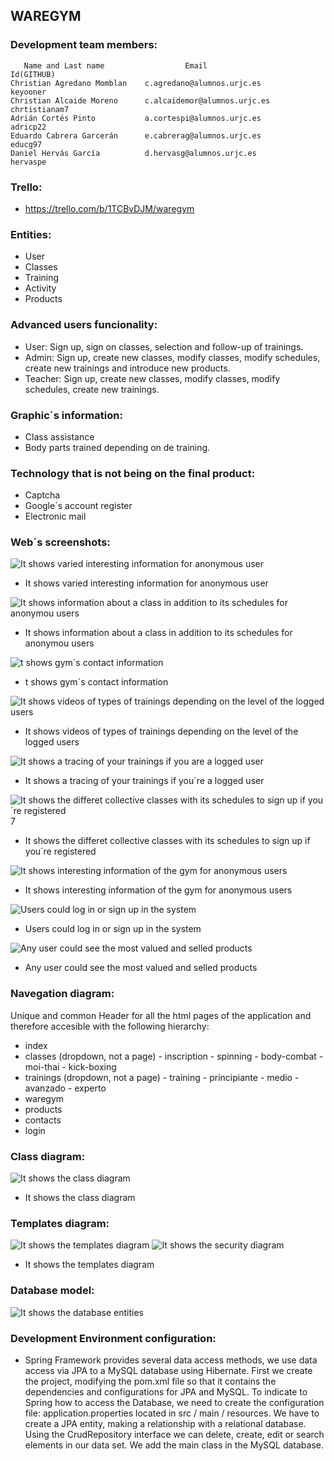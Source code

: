 ## WAREGYM
### Development team members:
       Name and Last name                  Email                     Id(GITHUB)
    Christian Agredano Momblan    c.agredano@alumnos.urjc.es         keyooner
    Christian Alcaide Moreno      c.alcaidemor@alumnos.urjc.es       chrtistianam7
    Adrián Cortés Pinto           a.cortespi@alumnos.urjc.es         adricp22
    Eduardo Cabrera Garcerán      e.cabrerag@alumnos.urjc.es         educg97
    Daniel Hervás García          d.hervasg@alumnos.urjc.es          hervaspe
 
### Trello: 
- https://trello.com/b/1TCBvDJM/waregym
 
### Entities: 
- User  
- Classes  
- Training  
- Activity
- Products
 
### Advanced users funcionality:
- User: Sign up, sign on classes, selection and follow-up of trainings.
- Admin: Sign up, create new classes, modify classes, modify schedules, create new trainings and introduce new products.
- Teacher: Sign up, create new classes, modify classes, modify schedules, create new trainings.

### Graphic´s information:
- Class assistance
- Body parts trained depending on de training.

### Technology that is not being on the final product:
- Captcha
- Google´s account register
- Electronic mail

### Web´s screenshots:
![It shows varied interesting information for anonymous user](https://github.com/keyooner/WAREGYM/blob/master/Images_readme/Inicio.PNG "Página principal")
- It shows varied interesting information for anonymous user

![It shows information about a class in addition to its schedules for anonymou users](https://github.com/keyooner/WAREGYM/blob/master/Images_readme/Clases.PNG "Clases Disponibles")
- It shows information about a class in addition to its schedules for anonymou users

![t shows gym´s contact information](https://github.com/keyooner/WAREGYM/blob/master/Images_readme/Contacto.PNG "Contacta con el gimnasio")
- t shows gym´s contact information

![It shows videos of types of trainings depending on the level of the logged users](https://github.com/keyooner/WAREGYM/blob/master/Images_readme/Entrenamientos.PNG "Diferentes Entrenamientos")
- It shows videos of types of trainings depending on the level of the logged users

![It shows a tracing of your trainings if you are a logged user](https://github.com/keyooner/WAREGYM/blob/master/Images_readme/Entrenamiento-seguimiento.PNG "Entrenamiento Personalizado")
- It shows a tracing of your trainings if you´re a logged user

![It shows the differet collective classes with its schedules to sign up if you´re registered](https://github.com/keyooner/WAREGYM/blob/master/Images_readme/Clases.PNG "Diferentes Clases")7
- It shows the differet collective classes with its schedules to sign up if you´re registered

![It shows interesting information of the gym for anonymous users](https://github.com/keyooner/WAREGYM/blob/master/Images_readme/Informacion-gimnasio.PNG "Informacion sobre el gimnasio")
- It shows interesting information of the gym for anonymous users

![Users could log in or sign up in the system](https://github.com/keyooner/WAREGYM/blob/master/Images_readme/LogIn.PNG "LogIn - Registro")
- Users could log in or sign up in the system

![Any user could see the most valued and selled products](https://github.com/keyooner/WAREGYM/blob/master/Images_readme/Productos.PNG "Productos")
- Any user could see the most valued and selled products

### Navegation diagram:
Unique and common Header for all the html pages of the application and therefore accesible with the following hierarchy:
- index
- classes (dropdown, not a page)
       - inscription
       - spinning
       - body-combat
       - moi-thai
       - kick-boxing
- trainings (dropdown, not a page)
       - training
       - principiante
       - medio
       - avanzado
       - experto
- waregym
- products
- contacts
- login

### Class diagram:
![It shows the class diagram](https://github.com/keyooner/WAREGYM/blob/master/Images_readme/class_diagram.png "Diagrama de Clases")
- It shows the class diagram

### Templates diagram:
![It shows the templates diagram](https://github.com/keyooner/WAREGYM/blob/master/Images_readme/templates_diagram.png "Diagrama de Templates")
![It shows the security diagram](https://github.com/keyooner/WAREGYM/blob/master/Images_readme/security_diagram.png "Diagrama de Seguridad")
- It shows the templates diagram

### Database model:
![It shows the database entities](https://github.com/keyooner/WAREGYM/blob/master/Images_readme/Database-Entities.PNG "Diagrama de entidades en la BD")


### Development Environment configuration:
- Spring Framework provides several data access methods, we use data access via JPA to a MySQL database using Hibernate. First we create the project, modifying the pom.xml file so that it contains the dependencies and configurations for JPA and MySQL.
To indicate to Spring how to access the Database, we need to create the configuration file: application.properties located in src / main / resources.
We have to create a JPA entity, making a relationship with a relational database. Using the CrudRepository interface we can delete, create, edit or search elements in our data set. We add the main class in the MySQL database.
